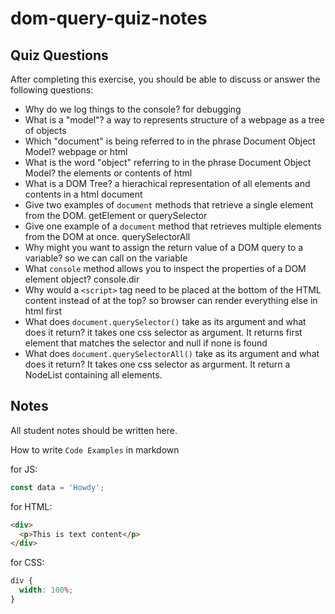 # dom-query-quiz-notes

## Quiz Questions

After completing this exercise, you should be able to discuss or answer the following questions:

- Why do we log things to the console?
  for debugging
- What is a "model"?
  a way to represents structure of a webpage as a tree of objects
- Which "document" is being referred to in the phrase Document Object Model?
  webpage or html
- What is the word "object" referring to in the phrase Document Object Model?
  the elements or contents of html
- What is a DOM Tree?
  a hierachical representation of all elements and contents in a html document
- Give two examples of `document` methods that retrieve a single element from the DOM.
  getElement or querySelector
- Give one example of a `document` method that retrieves multiple elements from the DOM at once.
  querySelectorAll
- Why might you want to assign the return value of a DOM query to a variable?
  so we can call on the variable
- What `console` method allows you to inspect the properties of a DOM element object?
  console.dir
- Why would a `<script>` tag need to be placed at the bottom of the HTML content instead of at the top?
  so browser can render everything else in html first
- What does `document.querySelector()` take as its argument and what does it return?
  it takes one css selector as argument. It returns first element that matches the selector and null if none is found
- What does `document.querySelectorAll()` take as its argument and what does it return?
  It takes one css selector as argurment. It return a NodeList containing all elements.

## Notes

All student notes should be written here.

How to write `Code Examples` in markdown

for JS:

```javascript
const data = 'Howdy';
```

for HTML:

```html
<div>
  <p>This is text content</p>
</div>
```

for CSS:

```css
div {
  width: 100%;
}
```
